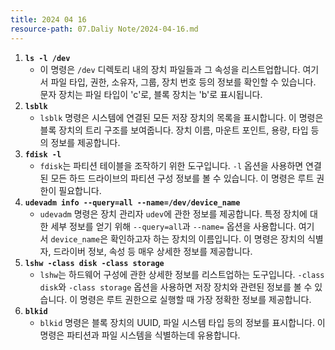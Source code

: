 ```yaml
---
title: 2024 04 16
resource-path: 07.Daliy Note/2024-04-16.md
---
```

1. **`ls -l /dev`**
    - 이 명령은 `/dev` 디렉토리 내의 장치 파일들과 그 속성을 리스트업합니다. 여기서 파일 타입, 권한, 소유자, 그룹, 장치 번호 등의 정보를 확인할 수 있습니다. 문자 장치는 파일 타입이 'c'로, 블록 장치는 'b'로 표시됩니다.
2. **`lsblk`**
    - `lsblk` 명령은 시스템에 연결된 모든 저장 장치의 목록을 표시합니다. 이 명령은 블록 장치의 트리 구조를 보여줍니다. 장치 이름, 마운트 포인트, 용량, 타입 등의 정보를 제공합니다.
3. **`fdisk -l`**
    - `fdisk`는 파티션 테이블을 조작하기 위한 도구입니다. `-l` 옵션을 사용하면 연결된 모든 하드 드라이브의 파티션 구성 정보를 볼 수 있습니다. 이 명령은 루트 권한이 필요합니다.
4. **`udevadm info --query=all --name=/dev/device_name`**
    - `udevadm` 명령은 장치 관리자 `udev`에 관한 정보를 제공합니다. 특정 장치에 대한 세부 정보를 얻기 위해 `--query=all`과 `--name=` 옵션을 사용합니다. 여기서 `device_name`은 확인하고자 하는 장치의 이름입니다. 이 명령은 장치의 식별자, 드라이버 정보, 속성 등 매우 상세한 정보를 제공합니다.
5. **`lshw -class disk -class storage`**
    - `lshw`는 하드웨어 구성에 관한 상세한 정보를 리스트업하는 도구입니다. `-class disk`와 `-class storage` 옵션을 사용하면 저장 장치와 관련된 정보를 볼 수 있습니다. 이 명령은 루트 권한으로 실행할 때 가장 정확한 정보를 제공합니다.
6. **`blkid`**
    - `blkid` 명령은 블록 장치의 UUID, 파일 시스템 타입 등의 정보를 표시합니다. 이 명령은 파티션과 파일 시스템을 식별하는데 유용합니다.

